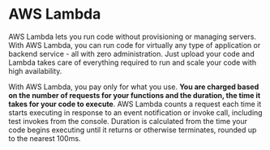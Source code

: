 # AWS Lambda

AWS Lambda lets you run code without provisioning or managing servers. With AWS Lambda, you can run code for virtually any type of application or backend service - all with zero administration. Just upload your code and Lambda takes care of everything required to run and scale your code with high availability.

With AWS Lambda, you pay only for what you use. **You are charged based on the number of requests for your functions and the duration, the time it takes for your code to execute**. AWS Lambda counts a request each time it starts executing in response to an event notification or invoke call, including test invokes from the console. Duration is calculated from the time your code begins executing until it returns or otherwise terminates, rounded up to the nearest 100ms.
